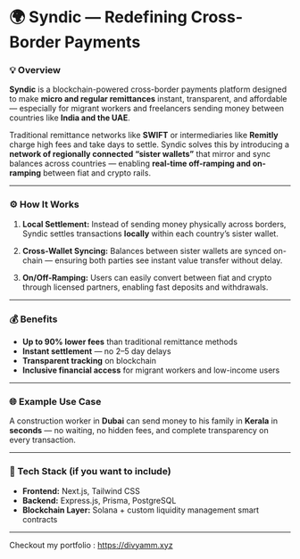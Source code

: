  
# 🌍 Syndic — Redefining Cross-Border Payments

### 💡 Overview

**Syndic** is a blockchain-powered cross-border payments platform designed to make **micro and regular remittances** instant, transparent, and affordable — especially for migrant workers and freelancers sending money between countries like **India and the UAE**.

Traditional remittance networks like **SWIFT** or intermediaries like **Remitly** charge high fees and take days to settle. Syndic solves this by introducing a **network of regionally connected “sister wallets”** that mirror and sync balances across countries — enabling **real-time off-ramping and on-ramping** between fiat and crypto rails.

---

### ⚙️ How It Works

1. **Local Settlement:**
   Instead of sending money physically across borders, Syndic settles transactions **locally** within each country’s sister wallet.

2. **Cross-Wallet Syncing:**
   Balances between sister wallets are synced on-chain — ensuring both parties see instant value transfer without delay.

3. **On/Off-Ramping:**
   Users can easily convert between fiat and crypto through licensed partners, enabling fast deposits and withdrawals.

---

### 💰 Benefits

* **Up to 90% lower fees** than traditional remittance methods
* **Instant settlement** — no 2–5 day delays
* **Transparent tracking** on blockchain
* **Inclusive financial access** for migrant workers and low-income users

---

### 🌐 Example Use Case

A construction worker in **Dubai** can send money to his family in **Kerala** in **seconds** — no waiting, no hidden fees, and complete transparency on every transaction.

---

### 🧠 Tech Stack (if you want to include)

* **Frontend:** Next.js, Tailwind CSS
* **Backend:** Express.js, Prisma, PostgreSQL
* **Blockchain Layer:** Solana + custom liquidity management smart contracts
---

Checkout my portfolio : https://divyamm.xyz


